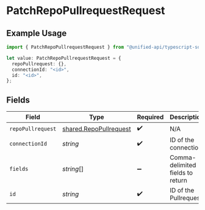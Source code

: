 # PatchRepoPullrequestRequest

## Example Usage

```typescript
import { PatchRepoPullrequestRequest } from "@unified-api/typescript-sdk/sdk/models/operations";

let value: PatchRepoPullrequestRequest = {
  repoPullrequest: {},
  connectionId: "<id>",
  id: "<id>",
};
```

## Fields

| Field                                                                   | Type                                                                    | Required                                                                | Description                                                             |
| ----------------------------------------------------------------------- | ----------------------------------------------------------------------- | ----------------------------------------------------------------------- | ----------------------------------------------------------------------- |
| `repoPullrequest`                                                       | [shared.RepoPullrequest](../../../sdk/models/shared/repopullrequest.md) | :heavy_check_mark:                                                      | N/A                                                                     |
| `connectionId`                                                          | *string*                                                                | :heavy_check_mark:                                                      | ID of the connection                                                    |
| `fields`                                                                | *string*[]                                                              | :heavy_minus_sign:                                                      | Comma-delimited fields to return                                        |
| `id`                                                                    | *string*                                                                | :heavy_check_mark:                                                      | ID of the Pullrequest                                                   |